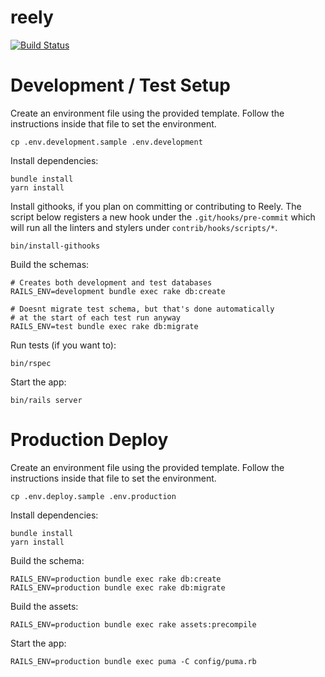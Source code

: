 # reely

[![Build Status](https://gitlab.com/reely/reely/badges/master/build.svg)](https://gitlab.com/reely/reely/pipelines)


# Development / Test Setup

Create an environment file using the provided template. Follow the instructions inside that file to set the environment.

```
cp .env.development.sample .env.development
```

Install dependencies:

```
bundle install
yarn install
```

Install githooks, if you plan on committing or contributing to Reely.
The script below registers a new hook under the `.git/hooks/pre-commit` which will run all the linters and stylers under `contrib/hooks/scripts/*`.

```
bin/install-githooks
```

Build the schemas:

```
# Creates both development and test databases
RAILS_ENV=development bundle exec rake db:create

# Doesnt migrate test schema, but that's done automatically
# at the start of each test run anyway
RAILS_ENV=test bundle exec rake db:migrate
```

Run tests (if you want to):

```
bin/rspec
```

Start the app:

```
bin/rails server
```

# Production Deploy

Create an environment file using the provided template. Follow the instructions inside that file to set the environment.

```
cp .env.deploy.sample .env.production
```

Install dependencies:

```
bundle install
yarn install
```

Build the schema:

```
RAILS_ENV=production bundle exec rake db:create
RAILS_ENV=production bundle exec rake db:migrate
```

Build the assets:

```
RAILS_ENV=production bundle exec rake assets:precompile
```

Start the app:

```
RAILS_ENV=production bundle exec puma -C config/puma.rb
```
